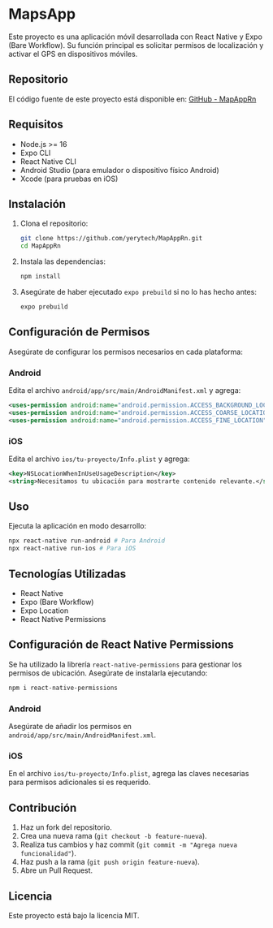 # MapsApp

Este proyecto es una aplicación móvil desarrollada con React Native y Expo (Bare Workflow). Su función principal es solicitar permisos de localización y activar el GPS en dispositivos móviles.

## Repositorio

El código fuente de este proyecto está disponible en:
[GitHub - MapAppRn](https://github.com/yerytech/MapAppRn)

## Requisitos

- Node.js >= 16
- Expo CLI
- React Native CLI
- Android Studio (para emulador o dispositivo físico Android)
- Xcode (para pruebas en iOS)

## Instalación

1. Clona el repositorio:
   ```sh
   git clone https://github.com/yerytech/MapAppRn.git
   cd MapAppRn
   ```

2. Instala las dependencias:
   ```sh
   npm install
   ```

3. Asegúrate de haber ejecutado `expo prebuild` si no lo has hecho antes:
   ```sh
   expo prebuild
   ```

## Configuración de Permisos

Asegúrate de configurar los permisos necesarios en cada plataforma:

### Android
Edita el archivo `android/app/src/main/AndroidManifest.xml` y agrega:
```xml
<uses-permission android:name="android.permission.ACCESS_BACKGROUND_LOCATION"/>
<uses-permission android:name="android.permission.ACCESS_COARSE_LOCATION"/>
<uses-permission android:name="android.permission.ACCESS_FINE_LOCATION"/>
```

### iOS
Edita el archivo `ios/tu-proyecto/Info.plist` y agrega:
```xml
<key>NSLocationWhenInUseUsageDescription</key>
<string>Necesitamos tu ubicación para mostrarte contenido relevante.</string>
```

## Uso

Ejecuta la aplicación en modo desarrollo:
```sh
npx react-native run-android # Para Android
npx react-native run-ios # Para iOS
```

## Tecnologías Utilizadas

- React Native
- Expo (Bare Workflow)
- Expo Location
- React Native Permissions

## Configuración de React Native Permissions

Se ha utilizado la librería `react-native-permissions` para gestionar los permisos de ubicación. Asegúrate de instalarla ejecutando:
```sh
npm i react-native-permissions
```

### Android
Asegúrate de añadir los permisos en `android/app/src/main/AndroidManifest.xml`.

### iOS
En el archivo `ios/tu-proyecto/Info.plist`, agrega las claves necesarias para permisos adicionales si es requerido.

## Contribución

1. Haz un fork del repositorio.
2. Crea una nueva rama (`git checkout -b feature-nueva`).
3. Realiza tus cambios y haz commit (`git commit -m "Agrega nueva funcionalidad"`).
4. Haz push a la rama (`git push origin feature-nueva`).
5. Abre un Pull Request.

## Licencia

Este proyecto está bajo la licencia MIT.


